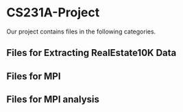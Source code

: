 # CS231A-Project

Our project contains files in the following categories.

## Files for Extracting RealEstate10K Data

## Files for MPI

## Files for MPI analysis
